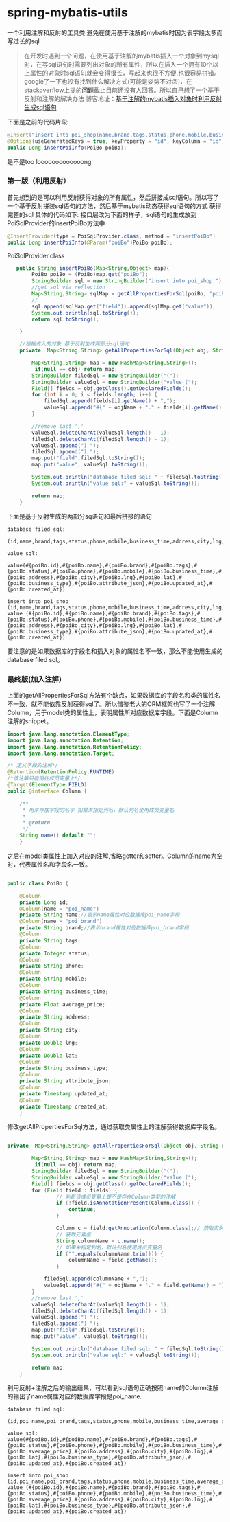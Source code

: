 # spring-mybatis-utils
一个利用注解和反射的工具类 避免在使用基于注解的mybatis时因为表字段太多而写过长的sql

>在开发时遇到一个问题，在使用基于注解的mybatis插入一个对象到mysql时，在写sql语句时需要列出对象的所有属性，所以在插入一个拥有10个以上属性的对象时sql语句就会变得很长，写起来也很不方便,也很容易拼错。google了一下也没有找到什么解决方式(可能是姿势不对😜)，在stackoverflow上提的[问题](http://stackoverflow.com/questions/33383134/how-to-insert-an-objectmore-than-10-properties-into-mysql-via-mybatis-based-on)截止目前还没有人回答。所以自己想了一个基于反射和注解的解决办法
博客地址：[基于注解的mybatis插入对象时利用反射生成sql语句](http://yemengying.com/2015/10/28/%E5%9F%BA%E4%BA%8E%E6%B3%A8%E8%A7%A3%E7%9A%84mybatis%E6%8F%92%E5%85%A5%E5%AF%B9%E8%B1%A1%E6%97%B6%E5%88%A9%E7%94%A8%E5%8F%8D%E5%B0%84%E7%94%9F%E6%88%90sql%E8%AF%AD%E5%8F%A5/)


下面是之前的代码片段:


```java
@Insert("insert into poi_shop(name,brand,tags,status,phone,mobile,business_time,address,city,lng,lat,business_type,attribute_json) values(#{name},#{brand},#{tags},#{status},#{phone},#{mobile},#{business_time},#{address},#{city},#{lng},#{lat},#{business_type},#{attribute_json})")
@Options(useGeneratedKeys = true, keyProperty = "id", keyColumn = "id")
public Long insertPoiInfo(PoiBo poiBo);
```
是不是too looooooooooooong


### 第一版（利用反射）

首先想到的是可以利用反射获得对象的所有属性，然后拼接成sql语句。所以写了一个基于反射拼装sql语句的方法，然后基于mybatis动态获得sql语句的方式 获得完整的sql 具体的代码如下:
接口层改为下面的样子，sql语句的生成放到PoiSqlProvider的insertPoiBo方法中

```java
@InsertProvider(type = PoiSqlProvider.class, method = "insertPoiBo")
public Long insertPoiInfo(@Param("poiBo")PoiBo poiBo);

```
PoiSqlProvider.class

```java
   public String insertPoiBo(Map<String,Object> map){
        PoiBo poiBo = (PoiBo)map.get("poiBo");
        StringBuilder sql = new StringBuilder("insert into poi_shop ");
        //get sql via reflection
        Map<String,String> sqlMap = getAllPropertiesForSql(poiBo, "poiBo");
        //
        sql.append(sqlMap.get("field")).append(sqlMap.get("value"));
        System.out.println(sql.toString());
        return sql.toString();

    }

	//根据传入的对象 基于反射生成两部分sql语句
    private  Map<String,String> getAllPropertiesForSql(Object obj, String objName){

        Map<String,String> map = new HashMap<String,String>();
         if(null == obj) return map;
        StringBuilder filedSql = new StringBuilder("(");
        StringBuilder valueSql = new StringBuilder("value (");
        Field[] fields = obj.getClass().getDeclaredFields();
        for (int i = 0; i < fields.length; i++) {
            filedSql.append(fields[i].getName() + ",");
            valueSql.append("#{" + objName + "." + fields[i].getName() + "},");
        }

        //remove last ','
        valueSql.deleteCharAt(valueSql.length() - 1);
        filedSql.deleteCharAt(filedSql.length() - 1);
        valueSql.append(") ");
        filedSql.append(") ");
        map.put("field",filedSql.toString());
        map.put("value", valueSql.toString());

        System.out.println("database filed sql: " + filedSql.toString());
        System.out.println("value sql:" + valueSql.toString());

        return map;
    }

```

下面是基于反射生成的两部分sq语句和最后拼接的语句

```
database filed sql:
 
(id,name,brand,tags,status,phone,mobile,business_time,address,city,lng,lat,business_type,attribute_json,updated_at,created_at)
 
value sql:

value(#{poiBo.id},#{poiBo.name},#{poiBo.brand},#{poiBo.tags},#{poiBo.status},#{poiBo.phone},#{poiBo.mobile},#{poiBo.business_time},#{poiBo.address},#{poiBo.city},#{poiBo.lng},#{poiBo.lat},#{poiBo.business_type},#{poiBo.attribute_json},#{poiBo.updated_at},#{poiBo.created_at}) 

insert into poi_shop (id,name,brand,tags,status,phone,mobile,business_time,address,city,lng,lat,business_type,attribute_json,updated_at,created_at) value (#{poiBo.id},#{poiBo.name},#{poiBo.brand},#{poiBo.tags},#{poiBo.status},#{poiBo.phone},#{poiBo.mobile},#{poiBo.business_time},#{poiBo.address},#{poiBo.city},#{poiBo.lng},#{poiBo.lat},#{poiBo.business_type},#{poiBo.attribute_json},#{poiBo.updated_at},#{poiBo.created_at})

```
要注意的是如果数据库的字段名和插入对象的属性名不一致，那么不能使用生成的database filed sql。

### 最终版(加入注解)

上面的getAllPropertiesForSql方法有个缺点，如果数据库的字段名和类的属性名不一致，就不能依靠反射获得sql了。所以借鉴老大的ORM框架也写了一个注解Column，用于model类的属性上，表明属性所对应数据库字段。下面是Column注解的snippet。

```java
import java.lang.annotation.ElementType;
import java.lang.annotation.Retention;
import java.lang.annotation.RetentionPolicy;
import java.lang.annotation.Target;

/* 定义字段的注解*/
@Retention(RetentionPolicy.RUNTIME)
/*该注解只能用在成员变量上*/
@Target(ElementType.FIELD)
public @interface Column {

    /**
     * 用来存放字段的名字 如果未指定列名，默认列名使用成员变量名
     *
     * @return
     */
    String name() default "";
	}

```

之后在model类属性上加入对应的注解,省略getter和setter。Column的name为空时，代表属性名和字段名一致。

```java

public class PoiBo {

	@Column
	private Long id;
	@Column(name = "poi_name")
	private String name;//表示name属性对应数据库poi_name字段
	@Column(name = "poi_brand")
	private String brand;//表示brand属性对应数据库poi_brand字段
	@Column
	private String tags;
	@Column
	private Integer status;
	@Column
	private String phone;
	@Column
	private String mobile;
	@Column
	private String business_time;
	@Column
	private Float average_price;
	@Column
	private String address;
	@Column
	private String city;
	@Column
	private Double lng;
	@Column
	private Double lat;
	@Column
	private String business_type;
	@Column
	private String attribute_json;
	@Column
	private Timestamp updated_at;
	@Column
	private Timestamp created_at;
	}
```
修改getAllPropertiesForSql方法，通过获取类属性上的注解获得数据库字段名。

```java

private  Map<String,String> getAllPropertiesForSql(Object obj, String objName){

        Map<String,String> map = new HashMap<String,String>();
         if(null == obj) return map;
        StringBuilder filedSql = new StringBuilder("(");
        StringBuilder valueSql = new StringBuilder("value (");
        Field[] fields = obj.getClass().getDeclaredFields();
        for (Field field : fields) {
                // 判断该成员变量上是不是存在Column类型的注解
                if (!field.isAnnotationPresent(Column.class)) {
                    continue;
                }

                Column c = field.getAnnotation(Column.class);// 获取实例
                // 获取元素值
                String columnName = c.name();
                // 如果未指定列名，默认列名使用成员变量名
                if ("".equals(columnName.trim())) {
                    columnName = field.getName();
                }

            filedSql.append(columnName + ",");
            valueSql.append("#{" + objName + "." + field.getName() + "},");
        }
        //remove last ','
        valueSql.deleteCharAt(valueSql.length() - 1);
        filedSql.deleteCharAt(filedSql.length() - 1);
        valueSql.append(") ");
        filedSql.append(") ");
        map.put("field",filedSql.toString());
        map.put("value", valueSql.toString());

        System.out.println("database filed sql: " + filedSql.toString());
        System.out.println("value sql:" + valueSql.toString());

        return map;
    }

````
利用反射+注解之后的输出结果，可以看到sql语句正确按照name的Column注解的输出了name属性对应的数据库字段是poi_name.

```
database filed sql: 

(id,poi_name,poi_brand,tags,status,phone,mobile,business_time,average_price,address,city,lng,lat,business_type,attribute_json,updated_at,created_at) 

value sql:
value(#{poiBo.id},#{poiBo.name},#{poiBo.brand},#{poiBo.tags},#{poiBo.status},#{poiBo.phone},#{poiBo.mobile},#{poiBo.business_time},#{poiBo.average_price},#{poiBo.address},#{poiBo.city},#{poiBo.lng},#{poiBo.lat},#{poiBo.business_type},#{poiBo.attribute_json},#{poiBo.updated_at},#{poiBo.created_at}) 

insert into poi_shop 
(id,poi_name,poi_brand,tags,status,phone,mobile,business_time,average_price,address,city,lng,lat,business_type,attribute_json,updated_at,created_at) value (#{poiBo.id},#{poiBo.name},#{poiBo.brand},#{poiBo.tags},#{poiBo.status},#{poiBo.phone},#{poiBo.mobile},#{poiBo.business_time},#{poiBo.average_price},#{poiBo.address},#{poiBo.city},#{poiBo.lng},#{poiBo.lat},#{poiBo.business_type},#{poiBo.attribute_json},#{poiBo.updated_at},#{poiBo.created_at})

```




